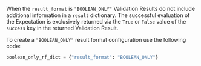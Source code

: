 When the `result_format` is `"BOOLEAN_ONLY"` Validation Results do not include additional information in a `result` dictionary.  The successful evaluation of the Expectation is exclusively returned via the `True` or `False` value of the `success` key in the returned Validation Result.

To create a `"BOOLEAN_ONLY"` result format configuration use the following code:

```python title="Python"
boolean_only_rf_dict = {"result_format": "BOOLEAN_ONLY"}
```